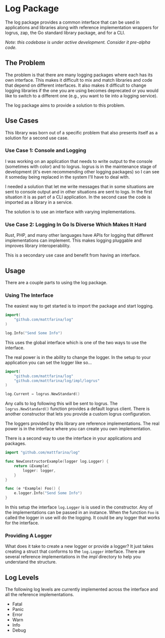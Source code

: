 # Log Package

The log package provides a common interface that can be used in applications and
libraries along with reference implementation wrappers for logrus, zap, the Go
standard library package, and for a CLI.

*_Note: this codebase is under active development. Consider it pre-alpha code._*

## The Problem

The problem is that there are many logging packages where each has its own
interface. This makes it difficult to mix and match libraries and code that
depend on different interfaces. It also makes it difficult to change logging
libraries if the one you are using becomes deprecated or you would like to
switch to a different one (e.g., you want to tie into a logging service).

The log package aims to provide a solution to this problem.

## Use Cases

This library was born out of a specific problem that also presents itself as a
solution for a second use case.

### Use Case 1: Console and Logging

I was working on an application that needs to write output to the console
(sometimes with color) and to logrus. logrus is in the maintenance stage of
development (it's even recommending other logging packages) so I can see it
someday being replaced in the system I'll have to deal with.

I needed a solution that let me write messages that in some situations are sent
to console output and in other situations are sent to logs. In the first
situation it is as part of a CLI application. In the second case the code is
imported as a library in a service.

The solution is to use an interface with varying implementations.

### Use Case 2: Logging In Go Is Diverse Which Makes It Hard

Rust, PHP, and many other languages have APIs for logging that different
implementations can implement. This makes logging pluggable and improves library
interoperability.

This is a secondary use case and benefit from having an interface.

## Usage

There are a couple parts to using the log package.

### Using The Interface

The easiest way to get started is to import the package and start logging.

```go
import(
    "github.com/mattfarina/log"
)

log.Info("Send Some Info")
```

This uses the global interface which is one of the two ways to use the interface.

The real power is in the ability to change the logger. In the setup to your
application you can set the logger like so...

```go
import(
    "github.com/mattfarina/log"
    "github.com/mattfarina/log/impl/logrus"
)

log.Current = logrus.NewStandard()
```

Any calls to log following this will be sent to logrus. The `logrus.NewStandard()`
function provides a default logrus client. There is another constructor that
lets you provide a custom logrus configuration.

The loggers provided by this library are reference implementations. The real
power is in the interface where you can create you own implementation.

There is a second way to use the interface in your applications and packages.

```go
import "github.com/mattfarina/log"

func NewConstructorExample(logger log.Logger) {
    return &Example{
        logger: logger,
    }
}

func (e *Example) Foo() {
    e.logger.Info("Send Some Info")
}

```

In this setup the interface `log.Logger` is is used in the constructor. Any of
the implementations can be passed in an instance. When the function `Foo` is
called the logger in use will do the logging. It could be any logger that works
for the interface.

### Providing A Logger

What does it take to create a new logger or provide a logger? It just takes
creating a struct that conforms to the `log.Logger` interface. There are several
reference implementations in the _impl_ directory to help you understand the
structure.

## Log Levels

The following log levels are currently implemented across the interface and all
the reference implementations.

- Fatal
- Panic
- Error
- Warn
- Info
- Debug

